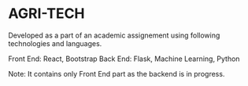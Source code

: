 # AGRI-TECH

Developed as a part of an academic assignement using following technologies and languages.

Front End: React, Bootstrap
Back End: Flask, Machine Learning, Python


Note: It contains only Front End part as the backend is in progress.
